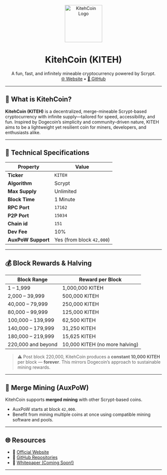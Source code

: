 <p align="center">
  <img src="https://kitehcoin.org/logo.png" alt="KitehCoin Logo" height="120"/>
</p>

<h1 align="center">KitehCoin (KITEH)</h1>
<p align="center">
  A fun, fast, and infinitely mineable cryptocurrency powered by Scrypt.<br>
  <a href="https://kitehcoin.org">🌐 Website</a> • 
  <a href="https://github.com/kitehcoin">📁 GitHub</a>
</p>

---

## 🚀 What is KitehCoin?

**KitehCoin (KITEH)** is a decentralized, merge-mineable Scrypt-based cryptocurrency with infinite supply—tailored for speed, accessibility, and fun. Inspired by Dogecoin’s simplicity and community-driven nature, KITEH aims to be a lightweight yet resilient coin for miners, developers, and enthusiasts alike.

---

## 🔧 Technical Specifications

| Property            | Value                    |
|---------------------|--------------------------|
| **Ticker**          | `KITEH`                  |
| **Algorithm**       | Scrypt                   |
| **Max Supply**      | Unlimited                |
| **Block Time**      | 1 Minute                 |
| **RPC Port**        | `17162`                  |
| **P2P Port**        | `15034`                  |
| **Chain id**        | `151`                  |
| **Dev Fee**         | 10%                      |
| **AuxPoW Support**  | Yes (from block `42,000`)|

---

## 💰 Block Rewards & Halving

| Block Range              | Reward per Block |
|--------------------------|------------------|
| 1 – 1,999                | 1,000,000 KITEH   |
| 2,000 – 39,999           | 500,000 KITEH     |
| 40,000 – 79,999          | 250,000 KITEH     |
| 80,000 – 99,999          | 125,000 KITEH     |
| 100,000 – 139,999        | 62,500 KITEH      |
| 140,000 – 179,999        | 31,250 KITEH      |
| 180,000 – 219,999        | 15,625 KITEH      |
| 220,000 and beyond       | 10,000 KITEH (no more halving) |

> ⚠️ Post block 220,000, KitehCoin produces a **constant 10,000 KITEH** per block — **forever**. This mirrors Dogecoin’s approach to sustainable mining rewards.

---

## 🔄 Merge Mining (AuxPoW)

KitehCoin supports **merged mining** with other Scrypt-based coins.

- AuxPoW starts at block `42,000`.
- Benefit from mining multiple coins at once using compatible mining software and pools.

---

## 🌐 Resources

- 🔗 [Official Website](https://kitehcoin.org)
- 💾 [GitHub Repositories](https://github.com/kitehcoin)
- 📄 [Whitepaper (Coming Soon!)]()

---


